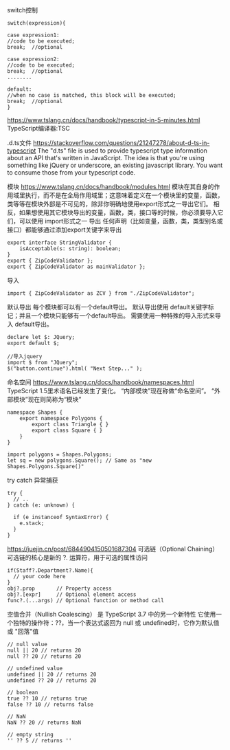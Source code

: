 
switch控制
```
switch(expression){

case expression1:  
//code to be executed;  
break;  //optional

case expression2:  
//code to be executed;  
break;  //optional  
........

default:  
//when no case is matched, this block will be executed;  
break;  //optional  
}
```

https://www.tslang.cn/docs/handbook/typescript-in-5-minutes.html
TypeScript编译器:TSC

.d.ts文件
https://stackoverflow.com/questions/21247278/about-d-ts-in-typescript
The "d.ts" file is used to provide typescript type information about an API that's written in JavaScript. 
The idea is that you're using something like jQuery or underscore, an existing javascript library.
You want to consume those from your typescript code.


模块
https://www.tslang.cn/docs/handbook/modules.html
模块在其自身的作用域里执行，而不是在全局作用域里；这意味着定义在一个模块里的变量，函数，类等等在模块外部是不可见的，除非你明确地使用export形式之一导出它们。
相反，如果想使用其它模块导出的变量，函数，类，接口等的时候，你必须要导入它们，可以使用 import形式之一
导出
任何声明（比如变量，函数，类，类型别名或接口）都能够通过添加export关键字来导出
```
export interface StringValidator {
    isAcceptable(s: string): boolean;
}
export { ZipCodeValidator };
export { ZipCodeValidator as mainValidator };
```
导入
```
import { ZipCodeValidator as ZCV } from "./ZipCodeValidator";
```
默认导出
每个模块都可以有一个default导出。 默认导出使用 default关键字标记；并且一个模块只能够有一个default导出。 需要使用一种特殊的导入形式来导入 default导出。
```
declare let $: JQuery;
export default $;

//导入jquery
import $ from "JQuery";
$("button.continue").html( "Next Step..." );
```

命名空间 https://www.tslang.cn/docs/handbook/namespaces.html
TypeScript 1.5里术语名已经发生了变化。 “内部模块”现在称做“命名空间”。 “外部模块”现在则简称为“模块”
```
namespace Shapes {
    export namespace Polygons {
        export class Triangle { }
        export class Square { }
    }
}

import polygons = Shapes.Polygons;
let sq = new polygons.Square(); // Same as "new Shapes.Polygons.Square()"
```


try catch 异常捕获
```
try {
  // ..
} catch (e: unknown) {

  if (e instanceof SyntaxError) {
    e.stack;
  }
}
```


https://juejin.cn/post/6844904150501687304
可选链（Optional Chaining）
可选链的核心是新的 ?. 运算符，用于可选的属性访问
```
if(Staff?.Department?.Name){
  // your code here
}
obj?.prop       // Property access
obj?.[expr]     // Optional element access
func?.(...args) // Optional function or method call
```
空值合并（Nullish Coalescing） 是 TypeScript 3.7 中的另一个新特性
它使用一个独特的操作符：??，当一个表达式返回为 null 或 undefined时，它作为默认值或 "回落"值
```
// null value
null || 20 // returns 20
null ?? 20 // returns 20

// undefined value
undefined || 20 // returns 20
undefined ?? 20 // returns 20

// boolean
true ?? 10 // returns true
false ?? 10 // returns false

// NaN
NaN ?? 20 // returns NaN

// empty string
'' ?? 5 // returns ''
```
